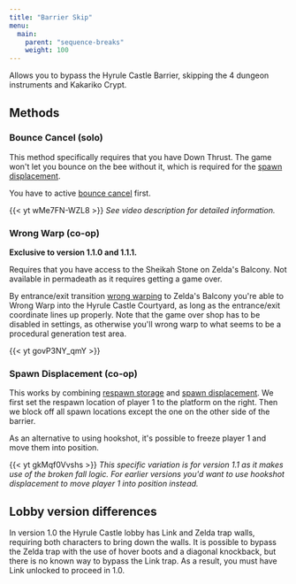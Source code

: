 ```yaml
---
title: "Barrier Skip"
menu:
  main:
    parent: "sequence-breaks"
    weight: 100
---
```


Allows you to bypass the Hyrule Castle Barrier, skipping the 4 dungeon instruments and Kakariko Crypt.

## Methods

### Bounce Cancel (solo)

This method specifically requires that you have Down Thrust.
The game won't let you bounce on the bee without it, which is required for the [spawn displacement](/tech/spawn-displacement/).

You have to active [bounce cancel](/tech/bounce-cancel/) first.

{{< yt wMe7FN-WZL8 >}} _See video description for detailed information._

### Wrong Warp (co-op)
**Exclusive to version 1.1.0 and 1.1.1.**

Requires that you have access to the Sheikah Stone on Zelda's Balcony.
Not available in permadeath as it requires getting a game over.

By entrance/exit transition [wrong warping](/tech/wrong-warp/) to Zelda's Balcony you're able to Wrong Warp into the Hyrule Castle Courtyard, as long as the entrance/exit coordinate lines up properly.
Note that the game over shop has to be disabled in settings, as otherwise you'll wrong warp to what seems to be a procedural generation test area.

{{< yt govP3NY_qmY >}}

### Spawn Displacement (co-op)

This works by combining [respawn storage](/tech/respawn-storage/) and [spawn displacement](/tech/spawn-displacement/).
We first set the respawn location of player 1 to the platform on the right.
Then we block off all spawn locations except the one on the other side of the barrier.

As an alternative to using hookshot, it's possible to freeze player 1 and move them into position.

{{< yt gkMqf0Vvshs >}} _This specific variation is for version 1.1 as it makes use of the broken fall logic._
_For earlier versions you'd want to use hookshot displacement to move player 1 into position instead._

## Lobby version differences
In version 1.0 the Hyrule Castle lobby has Link and Zelda trap walls, requiring both characters to bring down the walls.
It is possible to bypass the Zelda trap with the use of hover boots and a diagonal knockback, but there is no known way to bypass the Link trap.
As a result, you must have Link unlocked to proceed in 1.0.

